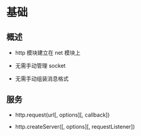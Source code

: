 # 基础

## 概述

*   http 模块建立在 net 模块上

*   无需手动管理 socket

*   无需手动组装消息格式

## 服务

*   http.request(url\[, options]\[, callback])

*   http.createServer(\[, options]\[, requestListener])
